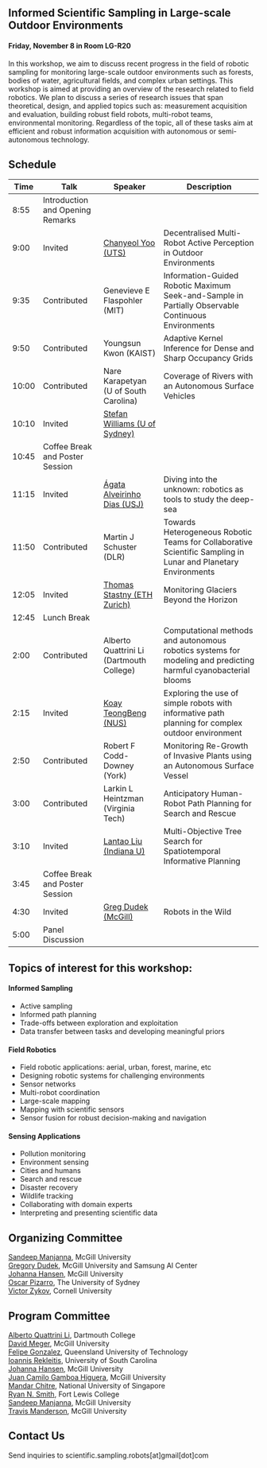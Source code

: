 ## Informed Scientific Sampling in Large-scale Outdoor Environments

#### Friday, November 8 in Room LG-R20

In this workshop, we aim to discuss recent progress in the field of robotic sampling for monitoring large-scale outdoor environments such as forests, bodies of water, agricultural fields, and complex urban settings.  This workshop is aimed at providing an overview of the research related to field robotics. We plan to discuss a series of research issues that span theoretical, design, and applied topics such as:  measurement acquisition and evaluation, building robust field robots, multi-robot teams, environmental monitoring. Regardless of the topic, all of these tasks aim at efficient and robust information acquisition with autonomous or semi-autonomous technology.

## Schedule


| Time | Talk | Speaker | Description |
| --- | --- | --- | --- |
| 8:55 | Introduction and Opening Remarks |||
| 9:00 | Invited | [Chanyeol Yoo (UTS)](https://scientific-sampling-robots.github.io/iros-2019-workshop/speakers.html#chanyeol) | Decentralised Multi-Robot Active Perception in Outdoor Environments |  
| 9:35 | Contributed | Genevieve E Flaspohler (MIT) | Information-Guided Robotic Maximum Seek-and-Sample in Partially Observable Continuous Environments |  
| 9:50 | Contributed | Youngsun Kwon (KAIST) | Adaptive Kernel Inference for Dense and Sharp Occupancy Grids |  
| 10:00 | Contributed | Nare Karapetyan (U of South Carolina) | Coverage of Rivers with an Autonomous Surface Vehicles | 
| 10:10 | Invited | [Stefan Williams (U of Sydney)](https://scientific-sampling-robots.github.io/iros-2019-workshop/speakers.html#stefan) |||
| 10:45 | Coffee Break and Poster Session |||
| 11:15 | Invited | [Ágata Alveirinho Dias (USJ)](https://scientific-sampling-robots.github.io/iros-2019-workshop/speakers.html#agata) | Diving into the unknown: robotics as tools to study the deep-sea |
| 11:50 | Contributed | Martin J Schuster (DLR) |  Towards Heterogeneous Robotic Teams for Collaborative Scientific Sampling in Lunar and Planetary Environments |
| 12:05 | Invited | [Thomas Stastny (ETH Zurich)](https://scientific-sampling-robots.github.io/iros-2019-workshop/speakers.html#thomas) | Monitoring Glaciers Beyond the Horizon |
| 12:45 |  Lunch Break |||
| 2:00 | Contributed | Alberto Quattrini Li (Dartmouth College) | Computational methods and autonomous robotics systems for modeling and predicting harmful cyanobacterial blooms | 
| 2:15 | Invited | [Koay TeongBeng (NUS)](https://scientific-sampling-robots.github.io/iros-2019-workshop/speakers.html#koay) | Exploring the use of simple robots with informative path planning for complex outdoor environment | 
| 2:50 | Contributed | Robert F Codd-Downey (York) | Monitoring Re-Growth of Invasive Plants using an Autonomous Surface Vessel |
| 3:00 | Contributed | Larkin L Heintzman (Virginia Tech) | Anticipatory Human-Robot Path Planning for Search and Rescue |
| 3:10 | Invited | [Lantao Liu (Indiana U)](https://scientific-sampling-robots.github.io/iros-2019-workshop/speakers.html#lantao) | Multi-Objective Tree Search for Spatiotemporal Informative Planning |
| 3:45 | Coffee Break and Poster Session |||
| 4:30 | Invited | [Greg Dudek (McGill)](https://scientific-sampling-robots.github.io/iros-2019-workshop/speakers.html#greg) | Robots in the Wild |   
| 5:00 | Panel Discussion |||

## Topics of interest for this workshop:

#### Informed Sampling
- Active sampling
- Informed path planning
- Trade-offs between exploration and exploitation   
- Data transfer between tasks and developing meaningful priors  

#### Field Robotics
- Field robotic applications: aerial, urban, forest, marine, etc
- Designing robotic systems for challenging environments 
- Sensor networks
- Multi-robot coordination  
- Large-scale mapping  
- Mapping with scientific sensors  
- Sensor fusion for robust decision-making and navigation   

#### Sensing Applications 
- Pollution monitoring
- Environment sensing  
- Cities and humans  
- Search and rescue  
- Disaster recovery  
- Wildlife tracking  
- Collaborating with domain experts  
- Interpreting and presenting scientific data 

<!-- 
## Invited Speakers

[João Sousa](https://www.lsts.pt/member/jo%C3%A3o-sousa), Porto University  
[Ágata Alveirinho Dias](http://ise.usj.edu.mo/people/agata-alveirinho-dias/), Institute of Science and Environment of the University of Saint Joseph (ISE-USJ)  
[Roland Siegwart](http://www.asl.ethz.ch/the-lab/people/person-detail.html?persid=29981), ETH Zurich  
[Gregory Dudek](https://www.cim.mcgill.ca/~dudek/), McGill University  
[Stefan Williams](https://sydney.edu.au/engineering/people/stefan.williams.php), The University of Sydney  
[Lantao Liu](http://homes.sice.indiana.edu/lantao/), Indiana University - Bloomington  
[Mandar Chitre](http://www.chitre.net/), Tropical Marine Science Institute and the National University of Singapore  
[Robert Fitch](https://www.uts.edu.au/staff/robert.fitch), University of Technology, Sydney  
-->
<!-- [Christian Katlein](http://katlein.de/), Jacobs University Bremen  -->




## Organizing Committee

[Sandeep Manjanna](https://www.cim.mcgill.ca/~msandeep/), McGill University  
[Gregory Dudek](https://www.cim.mcgill.ca/~dudek/), McGill University and Samsung AI Center  
[Johanna Hansen](johannah.github.io), McGill University  
[Oscar Pizarro](https://sydney.edu.au/engineering/people/oscar.pizarro.php), The University of Sydney    
[Victor Zykov](https://www.linkedin.com/in/vzykov), Cornell University  

## Program Committee

[Alberto Quattrini Li](https://sites.google.com/view/albertoq), Dartmouth College  
[David Meger](https://www.cim.mcgill.ca/~dmeger/), McGill University  
[Felipe Gonzalez](https://staff.qut.edu.au/staff/felipe.gonzalez), Queensland University of Technology  
[Ioannis Rekleitis](http://www.cse.sc.edu/~yiannisr/), University of South Carolina  
[Johanna Hansen](johannah.github.io), McGill University  
[Juan Camilo Gamboa Higuera](http://www.cim.mcgill.ca/~gamboa/), McGill University  
[Mandar Chitre](http://www.chitre.net/), National University of Singapore  
[Ryan N. Smith](http://www.ryannealsmith.com/), Fort Lewis College  
[Sandeep Manjanna](https://www.cim.mcgill.ca/~msandeep/), McGill University  
[Travis Manderson](http://www.cim.mcgill.ca/~travism/), McGill University  


## Contact Us

Send inquiries to scientific.sampling.robots[at]gmail[dot]com
